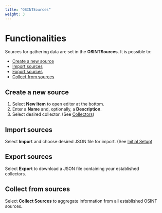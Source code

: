 ```yaml
---
title: "OSINTSources"
weight: 3
---
```


# Functionalities
Sources for gathering data are set in the **OSINTSources**. It is possible to:
- [Create a new source](#create-a-new-source)
- [Import sources](#import-sources)
- [Export sources](#export-sources)
- [Collect from sources](#collect-from-sources)

## Create a new source
1. Select **New Item** to open editor at the bottom.
2. Enter a **Name** and, optionally, a **Description**.
3. Select desired collector. (See [Collectors](/docs/admin/osint-sources/collectors))
## Import sources
Select **Import** and choose desired JSON file for import. (See [Initial Setup](/docs/deployment/#initial-setup-))

## Export sources
Select **Export** to download a JSON file containing your established collectors.

## Collect from sources
Select **Collect Sources** to aggregate information from all established OSINT sources.
